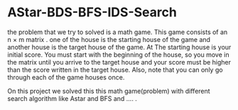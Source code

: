# AStar-BDS-BFS-IDS-Search

the problem that we try to solved is a math game. This game consists of an n × m matrix .
one of the house is the starting house of the game and another house is the target house of the game. At
The starting house is your initial score. You must start with the beginning of the house, so you move in the matrix
until you arrive to the target house and your score must be higher than the score written in the target house.
Also, note that you can only go through each of the game houses once.

On this project we solved this this math game(problem) with different search algorithm like Astar and BFS and .... .
